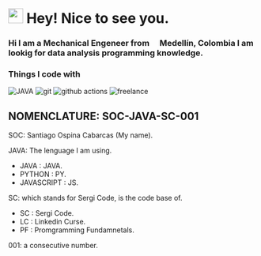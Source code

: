 <h1><img src="https://emojis.slackmojis.com/emojis/images/1531849430/4246/blob-sunglasses.gif?1531849430" width="30"/> Hey! Nice to see you.</h1>

### Hi I am a Mechanical Engeneer from <img src="https://img.icons8.com/?size=100&id=dI_UvHpmmL30&format=png&color=000000" width="13"/><b> Medellín, Colombia </b> I am lookig for data analysis programming knowledge. 

<h3>Things I code with</h3>
<p>
  <img alt="JAVA" src="https://img.shields.io/badge/java-%23ED8B00.svg?style=for-the-badge&logo=openjdk&logoColor=white" />
  <img alt="git" src="https://img.shields.io/badge/git-%23F05033.svg?style=for-the-badge&logo=git&logoColor=white" />
  <img alt="github actions" src="https://img.shields.io/badge/github%20actions-%232671E5.svg?style=for-the-badge&logo=githubactions&logoColor=white" />
  <img alt="freelance" src="https://img.shields.io/badge/Freelancer-29B2FE?style=for-the-badge&logo=Freelancer&logoColor=white" />
</p>

## NOMENCLATURE: SOC-JAVA-SC-001


SOC: Santiago Ospina Cabarcas (My name).

JAVA: The lenguage I am using.
 * JAVA : JAVA.
 * PYTHON : PY.
 * JAVASCRIPT : JS.
   

SC:  which stands for Sergi Code, is the code base of.
* SC : Sergi Code.
* LC : Linkedin Curse.
* PF : Promgramming Fundamnetals.
  
  
001: a consecutive number.

